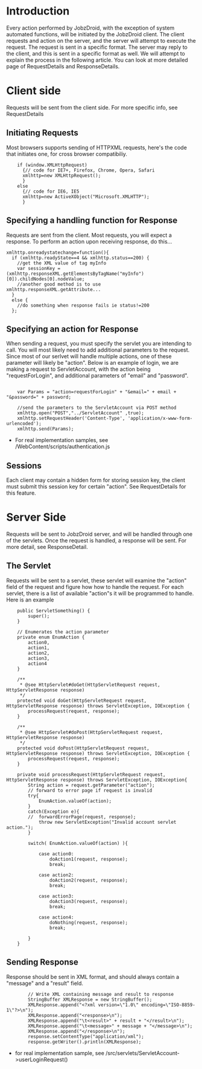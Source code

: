 # Introduction #

Every action performed by JobzDroid, with the exception of system automated functions, will be initiated by the JobzDroid client.  The client requests and action on the server, and the server will attempt to execute the request.  The request is sent in a specific format.  The server may reply to the client, and this is sent in a specific format as well.  We will attempt to explain the process in the following article.  You can look at more detailed page of RequestDetails and ResponseDetails.


# Client side #

Requests will be sent from the client side.  For more specific info, see RequestDetails

## Initiating Requests ##
Most browsers supports sending of HTTPXML requests, here's the code that initiates one, for cross browser compatibiliy.
```
	if (window.XMLHttpRequest)
	  {// code for IE7+, Firefox, Chrome, Opera, Safari
	  xmlhttp=new XMLHttpRequest();
	  }
	else
	  {// code for IE6, IE5
	  xmlhttp=new ActiveXObject("Microsoft.XMLHTTP");
	  }
```


## Specifying a handling function for Response ##
Requests are sent from the client.  Most requests, you will expect a response. To perform an action upon receiving response, do this...

```
xmlhttp.onreadystatechange=function(){
  if (xmlhttp.readyState==4 && xmlhttp.status==200) {
    //get the XML value of tag myInfo
    var sessionKey = (xmlhttp.responseXML.getElementsByTagName("myInfo")[0]).childNodes[0].nodeValue;
    //another good method is to use xmlhttp.responseXML.getAttribute...
  }
  else {
    //do something when response fails ie status!=200
  };
```


## Specifying an action for Response ##

When sending a request, you must specify the servlet you are intending to call.  You will most likely need to add additional parameters to the request.  Since most of our serlvet will handle multiple actions, one of these parameter will likely be "action".  Below is an example of login, we are making a request to ServletAccount, with the action being "requestForLogin", and additional parameters of "email" and "password".

```

	var Params = "action=requestForLogin" + "&email=" + email + "&password=" + password;

	//send the parameters to the ServletAccount via POST method
	xmlhttp.open("POST","../ServletAccount" ,true);
	xmlhttp.setRequestHeader('Content-Type', 'application/x-www-form-urlencoded');
	xmlhttp.send(Params);
```

  * For real implementation samples, see /WebContent/scripts/authentication.js


## Sessions ##

Each client may contain a hidden form for storing session key, the client must submit this session key for certain "action".  See RequestDetails for this feature.

# Server Side #

Requests will be sent to JobzDroid server, and will be handled through one of the servlets. Once the request is handled, a response will be sent.  For more detail, see ResponseDetail.


## The Servlet ##

Requests will be sent to a servlet, these servlet will examine the "action" field of the request and figure how how to handle the request.  For each servlet, there is a list of available "action"s it will be programmed to handle.  Here is an example

```
    public ServletSomething() {
        super();
    }
    
    // Enumerates the action parameter
	private enum EnumAction	{
		action0,
		action1,
		action2,
		action3,
		action4
	}

	/**
	 * @see HttpServlet#doGet(HttpServletRequest request, HttpServletResponse response)
	 */
	protected void doGet(HttpServletRequest request, HttpServletResponse response) throws ServletException, IOException {
		processRequest(request, response);
	}

	/**
	 * @see HttpServlet#doPost(HttpServletRequest request, HttpServletResponse response)
	 */
	protected void doPost(HttpServletRequest request, HttpServletResponse response) throws ServletException, IOException {
		processRequest(request, response);
	}
	
	private void processRequest(HttpServletRequest request, HttpServletResponse response) throws ServletException, IOException{
		String action = request.getParameter("action");
		// forward to error page if request is invalid
		try{
			EnumAction.valueOf(action);
		}
		catch(Exception e){
		//	forwardErrorPage(request, response);
			throw new ServletException("Invalid account servlet action.");
		}
		
		switch( EnumAction.valueOf(action) ){

			case action0:
				doAction1(request, response);
				break;

			case action2:
				doAction2(request, response);
				break;

			case action3:
				doAction3(request, response);
				break;				

			case action4:
				doNothing(request, response);
				break;				
				
		}
	}
```

## Sending Response ##

Response should be sent in XML format, and should always contain a "message" and a "result" field.

```
		// Write XML containing message and result to response
		StringBuffer XMLResponse = new StringBuffer();	
		XMLResponse.append("<?xml version=\"1.0\" encoding=\"ISO-8859-1\"?>\n");
		XMLResponse.append("<response>\n");
		XMLResponse.append("\t<result>" + result + "</result>\n");
		XMLResponse.append("\t<message>" + message + "</message>\n");
		XMLResponse.append("</response>\n");
		response.setContentType("application/xml");
		response.getWriter().println(XMLResponse);
```

  * for real implementation sample, see /src/servlets/ServletAccount->userLoginRequest()